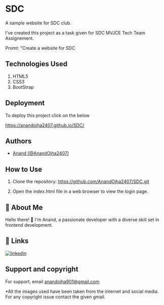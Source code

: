 
# SDC

A sample website for SDC club.

I've created this project as a task given for SDC MVJCE Tech Team Assignement.

Promt: "Create a website for SDC


## Technologies Used

1. HTML5  
2. CSS3
3. BootStrap

## Deployment

To deploy this project click on the below 

https://anandojha2407.github.io/SDC/

## Authors

- [Anand (@AnandOjha2407)](https://www.github.com/AnandOjha2407)


## How to Use
1. Clone the repository:
https://github.com/AnandOjha2407/SDC.git

2. Open the index.html file in a web browser to view the login page.




## 🚀 About Me
Hello there! 👋 I'm Anand, a passionate developer with a diverse skill set in frontend development. 

## 🔗 Links

[![linkedin](https://img.shields.io/badge/linkedin-0A66C2?style=for-the-badge&logo=linkedin&logoColor=white)](https://www.linkedin.com/in/anand-ojha-398052247/)





## Support and copyright

For support, email anandojha901@gmail.com

*All the images used have been taken from the internet and social media. For any copyright issue contact the given gmail.

